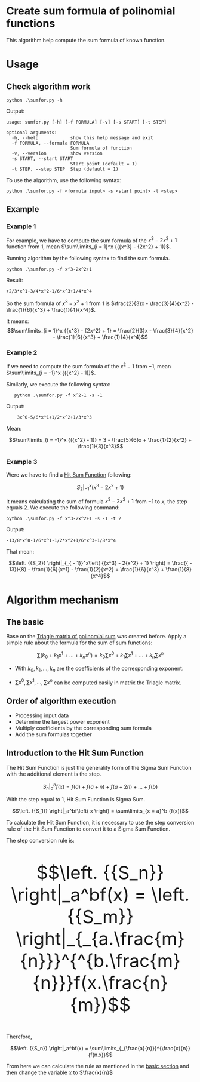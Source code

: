 Create sum formula of polinomial functions
=========================================

This algorithm help compute the sum formula of known function. 

# Usage
## Check algorithm work

    python .\sumfor.py -h
    
Output:

    usage: sumfor.py [-h] [-f FORMULA] [-v] [-s START] [-t STEP]

    optional arguments:
      -h, --help            show this help message and exit
      -f FORMULA, --formula FORMULA
                            Sum formula of function
      -v, --version         show version
      -s START, --start START
                            Start point (default = 1)
      -t STEP, --step STEP  Step (default = 1)

To use the algorithm, use the following syntax:
    
    python .\sumfor.py -f <formula input> -s <start point> -t <step>

##  Example
### Example 1
For example, we have to compute the sum formula of the $x^3-2x^2+1$ function from $1$, mean $\sum\limits_{i = 1}^x {({x^3} - {2x^2} + 1)}$.

Running algorithm by the following syntax to find the sum formula.

    python .\sumfor.py -f x^3-2x^2+1

Result:

    +2/3*x^1-3/4*x^2-1/6*x^3+1/4*x^4

So the sum formula of $x^3-x^2+1$ from $1$ is $\frac{2}{3}x - \frac{3}{4}{x^2} - \frac{1}{6}{x^3} + \frac{1}{4}{x^4}$. 

It means:
$$\sum\limits_{i = 1}^x {{x^3} - {2x^2} + 1} = \frac{2}{3}x - \frac{3}{4}{x^2} - \frac{1}{6}{x^3} + \frac{1}{4}{x^4}$$

### Example 2
If we need to compute the sum formula of the $x^2-1$ from $-1$, mean $\sum\limits_{i = -1}^x {({x^2} - 1)}$.

Similarly, we execute the following syntax:

       python .\sumfor.py -f x^2-1 -s -1
       
Output:
        
        3x^0-5/6*x^1+1/2*x^2+1/3*x^3

Mean:

$$\sum\limits_{i = -1}^x {({x^2} - 1)} = 3 - \frac{5}{6}x + \frac{1}{2}{x^2} + \frac{1}{3}{x^3}$$


### Example 3
Were we have to find a [Hit Sum Function](#introduction-to-the-hit-sum-function) following:

$$\left. {{S_2}} \right|_{ - 1}^x\left( {{x^3} - 2{x^2} + 1} \right)$$

It means calculating the sum of formula  $x^3 - 2x^2 + 1$ from $-1$ to $x$, the step equals 2. We execute the following command:

    python .\sumfor.py -f x^3-2x^2+1 -s -1 -t 2

Output:

    -13/8*x^0-1/6*x^1-1/2*x^2+1/6*x^3+1/8*x^4
    
That mean:

$$\left. {{S_2}} \right|_{_{ - 1}}^x\left( {{x^3} - 2{x^2} + 1} \right) = \frac{{ - 13}}{8} - \frac{1}{6}{x^1} - \frac{1}{2}{x^2} + \frac{1}{6}{x^3} + \frac{1}{8}{x^4}$$

# Algorithm mechanism

## The basic
Base on the [Triagle matrix of polinomial sum](https://github.com/Truongphi20/Forposum) was created before. Apply a simple rule about the formula for the sum of sum functions:

$$
\sum {\left( {{k_0} + {k_1}{x^1} + \ldots + {k_n}{x^n}} \right)}  = {k_0}\sum {{x^0}}  + {k_1}\sum {{x^1}} + \ldots + {k_n}\sum {{x^n}}
$$

   - With $k_0,k_1,\ldots,k_n$ are the coefficients of the corresponding exponent. 

   - $\sum {{x^0}},\sum {{x^1}},\ldots,\sum {{x^n}}$ can be computed easily in matrix the Triagle matrix.

## Order of algorithm execution

- Processing input data
- Determine the largest power exponent
- Multiply coefficients by the corresponding sum formula 
- Add the sum formulas together

## Introduction to the Hit Sum Function

The Hit Sum Function is just the generality form of the Sigma Sum Function with the additional element is the step.

$$\left. {{S_n}} \right|_a^bf\left( x \right) = f(a) + f(a + n) + f(a + 2n) +  \ldots  + f(b)$$

With the step equal to 1, Hit Sum Function is Sigma Sum.

$$\left. {{S_1}} \right|_a^bf\left( x \right) = \sum\limits_{x = a}^b {f(x)}$$

To calculate the Hit Sum Function, it is necessary to use the step conversion rule of the Hit Sum Function to convert it to a Sigma Sum Function.

The step conversion rule is:

<font size = 10>
    
$$\left. {{S_n}} \right|_a^bf(x) = \left. {{S_m}} \right|_{_{a.\frac{m}{n}}}^{^{b.\frac{m}{n}}}f(x.\frac{n}{m})$$
    
</font>

Therefore,

$$\left. {{S_n}} \right|_a^bf(x) = \sum\limits_{_{\frac{a}{n}}}^{\frac{x}{n}} {f(n.x)}$$

From here we can calculate the rule as mentioned in the [basic section](#the-basic) and then change the variable $x$ to $\frac{x}{n}$
